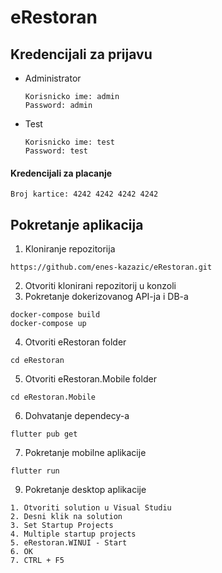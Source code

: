 # eRestoran

## Kredencijali za prijavu

- Administrator

  ```
  Korisnicko ime: admin
  Password: admin
  ```
- Test

  ```
  Korisnicko ime: test
  Password: test
  ```

#### Kredencijali za placanje

  ```
  Broj kartice: 4242 4242 4242 4242
  ```

## Pokretanje aplikacija
1. Kloniranje repozitorija
  ```
  https://github.com/enes-kazazic/eRestoran.git
  ```
2. Otvoriti klonirani repozitorij u konzoli
3. Pokretanje dokerizovanog API-ja i DB-a
  ```
  docker-compose build
  docker-compose up
  ```
4. Otvoriti eRestoran folder
  ```
  cd eRestoran
  ```
5. Otvoriti eRestoran.Mobile folder
  ```
  cd eRestoran.Mobile
  ```
6. Dohvatanje dependecy-a
  ```
  flutter pub get
  ```
7. Pokretanje mobilne aplikacije
  ```
  flutter run
  ```
9. Pokretanje desktop aplikacije
  ```
  1. Otvoriti solution u Visual Studiu
  2. Desni klik na solution
  3. Set Startup Projects
  4. Multiple startup projects
  5. eRestoran.WINUI - Start
  6. OK
  7. CTRL + F5
  ```
